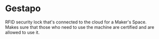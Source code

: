 # Gestapo
RFID security lock that's connected to the cloud for a Maker's Space. Makes sure that those who need to use the machine are certified and are allowed to use it.
